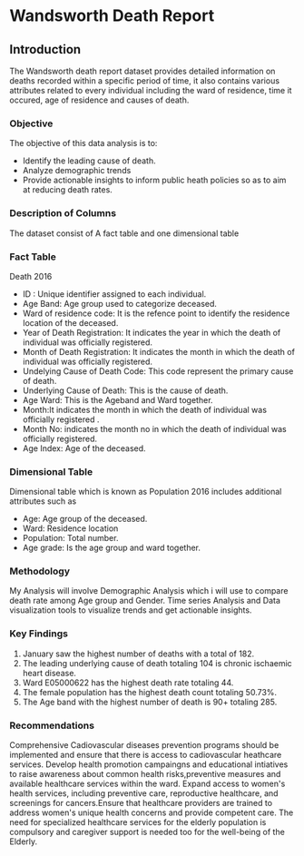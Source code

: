# Wandsworth Death Report

## Introduction

The Wandsworth death report dataset provides detailed information on deaths recorded within a specific period of time, it also contains various attributes related to every individual including the ward of residence, time it occured, age of residence and causes of death.
### Objective

The objective of this data analysis is to:
- Identify the leading cause of death.
- Analyze demographic trends
- Provide actionable insights to inform public heath policies so as to aim at reducing death rates.



### Description of Columns

The dataset consist of A fact table and one dimensional table
### Fact Table
Death 2016

- ID : Unique identifier assigned to each individual.
- Age Band: Age group used to categorize deceased.
- Ward of residence code:  It is the refence point to identify the residence location of the deceased.
- Year of Death Registration: It indicates the year in which the death of individual was officially registered.
- Month of Death Registration: It indicates the month in which the death of individual was officially registered.
- Undelying Cause of Death Code: This code represent the primary cause of death.
- Underlying Cause of Death:  This is the cause of death.
- Age Ward: This is the Ageband and Ward together.
- Month:It indicates the month in which the death of individual was officially registered .
- Month No: indicates the month no in which the death of individual was officially registered.
- Age Index: Age of the deceased.

### Dimensional Table

Dimensional table which is known as Population 2016 includes additional attributes such as

- Age: Age group of the deceased.
- Ward: Residence location
- Population: Total number.
- Age grade: Is the age group and ward together.



### Methodology

My Analysis will involve Demographic Analysis which i will use to compare death rate among Age group and Gender.
Time series Analysis and Data visualization tools to visualize trends and get actionable insights.


### Key Findings


1. January saw the highest number of deaths with a total of 182.
2. The leading underlying cause of death totaling 104 is chronic ischaemic heart disease.
3. Ward E05000622 has the highest death rate totaling 44.
4. The female population has the highest death count totaling 50.73%.
5. The Age band with the highest number of death is 90+ totaling 285.


### Recommendations
Comprehensive Cadiovascular diseases prevention programs should be implemented and ensure that there is access to cadiovascular heathcare services.
Develop health promotion campaingns and educational intiatives to raise awareness about common health risks,preventive measures and available healthcare services within the ward.
Expand access to women's health services, including preventive care, reproductive healthcare, and screenings for cancers.Ensure that healthcare providers are trained to address women's unique health concerns and provide competent care.
The need for specialized healthcare services for the elderly population is compulsory and caregiver support is needed too for the well-being of the Elderly.

